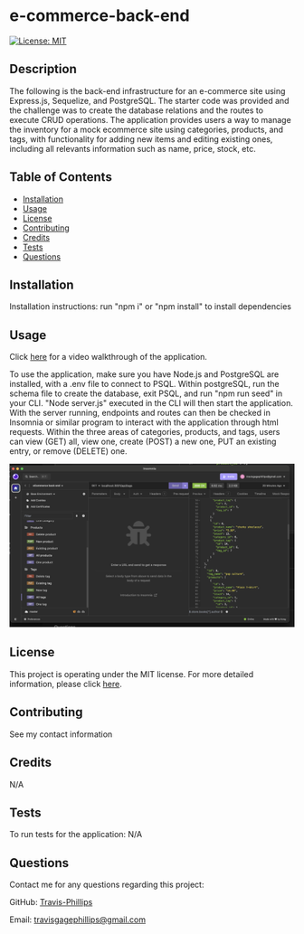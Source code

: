 # e-commerce-back-end
[![License: MIT](https://img.shields.io/badge/License-MIT-yellow.svg)](https://opensource.org/licenses/MIT)

## Description
The following is the back-end infrastructure for an e-commerce site using Express.js, Sequelize, and PostgreSQL. The starter code was provided and the challenge was to create the database relations and the routes to execute CRUD operations. The application provides users a way to manage the inventory for a mock ecommerce site using categories, products, and tags, with functionality for adding new items and editing existing ones, including all relevants information such as name, price, stock, etc.

## Table of Contents
* [Installation](#installation)
* [Usage](#usage)
* [License](#license)
* [Contributing](#contributing)
* [Credits](#credits)
* [Tests](#tests)
* [Questions](#questions)

## Installation
Installation instructions:
run "npm i" or "npm install" to install dependencies

## Usage
Click [here](https://drive.google.com/file/d/1wfXcgJIo86IePNZTpIsszmbx6HTvWIqa/view?usp=drive_link) for a video walkthrough of the application.

To use the application, make sure you have Node.js and PostgreSQL are installed, with a .env file to connect to PSQL. Within postgreSQL, run the schema file to create the database, exit PSQL, and run "npm run seed" in your CLI.  "Node server.js" executed in the CLI will then start the application.  With the server running, endpoints and routes can then be checked in Insomnia or similar program to interact with the application through html requests. Within the three areas of categories, products, and tags, users can view (GET) all, view one, create (POST) a new one, PUT an existing entry, or remove (DELETE) one.


![Screenshot of Insomnia interface](./assets/images/13-ecommerce-screenshot.png)

## License
This project is operating under the MIT license.  For more detailed information, please click [here](https://opensource.org/license/mit).

## Contributing
See my contact information 

## Credits
N/A

## Tests
To run tests for the application:
N/A

## Questions
Contact me for any questions regarding this project:

GitHub: [Travis-Phillips](https://github.com/travisgage)

Email: travisgagephillips@gmail.com
